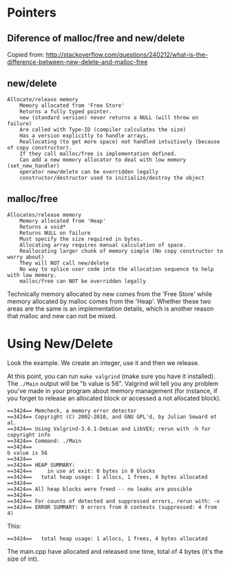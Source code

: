 Pointers
========

Diference of malloc/free and new/delete
---------------------------------------

Copied from:
http://stackoverflow.com/questions/240212/what-is-the-difference-between-new-delete-and-malloc-free


new/delete
----------

    Allocate/release memory
        Memory allocated from 'Free Store'
        Returns a fully typed pointer.
        new (standard version) never returns a NULL (will throw on failure)
        Are called with Type-ID (compiler calculates the size)
        Has a version explicitly to handle arrays.
        Reallocating (to get more space) not handled intuitively (because of copy constructor).
        If they call malloc/free is implementation defined.
        Can add a new memory allocator to deal with low memory (set_new_handler)
        operator new/delete can be overridden legally
        constructor/destructor used to initialize/destroy the object

malloc/free
-----------

    Allocates/release memory
        Memory allocated from 'Heap'
        Returns a void*
        Returns NULL on failure
        Must specify the size required in bytes.
        Allocating array requires manual calculation of space.
        Reallocating larger chunk of memory simple (No copy constructor to worry about)
        They will NOT call new/delete
        No way to splice user code into the allocation sequence to help with low memory.
        malloc/free can NOT be overridden legally

Technically memory allocated by new comes from the 'Free Store' while memory allocated by malloc comes from the 'Heap'. Whether these two areas are the same is an implementation details, which is another reason that malloc and new can not be mixed.


Using New/Delete
================

Look the example.  We create an integer, use it and then we release.

At this point, you can run `make valgrind` (make sure you have it installed).
The `./Main` output will be "b value is 56".  Valgrind will tell you
any problem you've made in your program about memory management (for instance,
if you forget to release an allocated block or accessed a not allocated
block).

	==3424== Memcheck, a memory error detector
	==3424== Copyright (C) 2002-2010, and GNU GPL'd, by Julian Seward et al.
	==3424== Using Valgrind-3.6.1-Debian and LibVEX; rerun with -h for copyright info
	==3424== Command: ./Main
	==3424== 
	b value is 56
	==3424== 
	==3424== HEAP SUMMARY:
	==3424==     in use at exit: 0 bytes in 0 blocks
	==3424==   total heap usage: 1 allocs, 1 frees, 4 bytes allocated
	==3424== 
	==3424== All heap blocks were freed -- no leaks are possible
	==3424== 
	==3424== For counts of detected and suppressed errors, rerun with: -v
	==3424== ERROR SUMMARY: 0 errors from 0 contexts (suppressed: 4 from 4)


This:

	==3424==   total heap usage: 1 allocs, 1 frees, 4 bytes allocated
	
The main.cpp have allocated and released one time, total of 4 bytes (it's the size of int).

